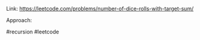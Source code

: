 Link: https://leetcode.com/problems/number-of-dice-rolls-with-target-sum/

Approach: 




#recursion #leetcode 